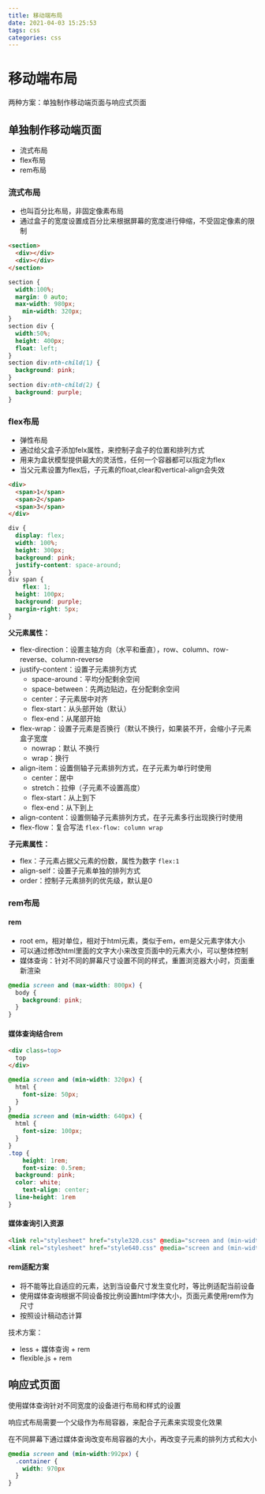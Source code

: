 ```yaml
---
title: 移动端布局
date: 2021-04-03 15:25:53
tags: css
categories: css
---
```


# 移动端布局

两种方案：单独制作移动端页面与响应式页面

## 单独制作移动端页面

- 流式布局
- flex布局
- rem布局

### 流式布局

- 也叫百分比布局，非固定像素布局
- 通过盒子的宽度设置成百分比来根据屏幕的宽度进行伸缩，不受固定像素的限制

```html
<section>
  <div></div>
  <div></div>
</section>
```

```css
section {
  width:100%;
  margin: 0 auto;
  max-width: 980px;
	min-width: 320px;
}
section div {
  width:50%;
  height: 400px;
  float: left;
}
section div:nth-child(1) {
  background: pink;
}
section div:nth-child(2) {
  background: purple;
}
```

### flex布局

- 弹性布局
- 通过给父盒子添加felx属性，来控制子盒子的位置和排列方式
- 用来为盒状模型提供最大的灵活性，任何一个容器都可以指定为flex
- 当父元素设置为flex后，子元素的float,clear和vertical-align会失效

```html
<div>
  <span>1</span>
  <span>2</span>
  <span>3</span>
</div>
```

```css
div {
  display: flex;
  width: 100%;
  height: 300px;
  background: pink;
  justify-content: space-around;
}
div span {
	flex: 1;
  height: 100px;
  background: purple;
  margin-right: 5px;
}
```

**父元素属性：**

- flex-direction：设置主轴方向（水平和垂直），row、column、row-reverse、column-reverse
- justify-content：设置子元素排列方式
  - space-around：平均分配剩余空间
  - space-between：先两边贴边，在分配剩余空间
  - center：子元素居中对齐
  - flex-start：从头部开始（默认）
  - flex-end：从尾部开始
- flex-wrap：设置子元素是否换行（默认不换行，如果装不开，会缩小子元素盒子宽度
  - nowrap：默认 不换行
  - wrap：换行
- align-item：设置侧轴子元素排列方式，在子元素为单行时使用
  - center：居中
  - stretch：拉伸（子元素不设置高度）
  - flex-start：从上到下
  - flex-end：从下到上
- align-content：设置侧轴子元素排列方式，在子元素多行出现换行时使用
- flex-flow：复合写法 `flex-flow: column wrap`

**子元素属性：**

- flex：子元素占据父元素的份数，属性为数字 `flex:1`
- align-self：设置子元素单独的排列方式
- order：控制子元素排列的优先级，默认是0



### rem布局

#### rem

- root em，相对单位，相对于html元素，类似于em，em是父元素字体大小
- 可以通过修改html里面的文字大小来改变页面中的元素大小，可以整体控制
- 媒体查询：针对不同的屏幕尺寸设置不同的样式，重置浏览器大小时，页面重新渲染

```css
@media screen and (max-width: 800px) {
  body {
    background: pink;
  }
}
```

#### **媒体查询结合rem**

```html
<div class=top>
  top
</div>
```

```css
@media screen and (min-width: 320px) {
  html {
    font-size: 50px;
  }
}
@media screen and (min-width: 640px) {
  html {
    font-size: 100px;
  }
}
.top {
	height: 1rem;
	font-size: 0.5rem;
  background: pink;
  color: white;
	text-align: center;
  line-height: 1rem
}
```

#### **媒体查询引入资源**

```html
<link rel="stylesheet" href="style320.css" @media="screen and (min-width: 320px)">
<link rel="stylesheet" href="style640.css" @media="screen and (min-width: 640px)">
```

#### rem适配方案

- 将不能等比自适应的元素，达到当设备尺寸发生变化时，等比例适配当前设备
- 使用媒体查询根据不同设备按比例设置html字体大小，页面元素使用rem作为尺寸
- 按照设计稿动态计算

技术方案：

- less + 媒体查询 + rem
- flexible.js + rem

## 响应式页面

使用媒体查询针对不同宽度的设备进行布局和样式的设置

响应式布局需要一个父级作为布局容器，来配合子元素来实现变化效果

在不同屏幕下通过媒体查询改变布局容器的大小，再改变子元素的排列方式和大小

```css
@media screen and (min-width:992px) {
  .container {
    width: 970px
  }
}
```



